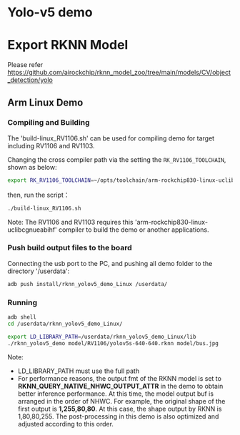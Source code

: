 # Yolo-v5 demo

# Export RKNN Model

Please refer https://github.com/airockchip/rknn_model_zoo/tree/main/models/CV/object_detection/yolo



## Arm Linux Demo

### Compiling and Building

The 'build-linux_RV1106.sh' can be used for compiling demo for target including RV1106 and RV1103.

Changing the cross compiler path via the setting the `RK_RV1106_TOOLCHAIN`, shown as below:

```sh
export RK_RV1106_TOOLCHAIN=~/opts/toolchain/arm-rockchip830-linux-uclibcgnueabihf/bin/arm-rockchip830-linux-uclibcgnueabihf
```

then, run the script：

```sh
./build-linux_RV1106.sh
```

Note: The RV1106 and RV1103 requires this 'arm-rockchip830-linux-uclibcgnueabihf' compiler to build the demo or another applications. 

### Push build output files to the board

Connecting the usb port to the PC, and pushing all demo folder to the directory '/userdata':

```sh
adb push install/rknn_yolov5_demo_Linux /userdata/
```

### Running 

```sh
adb shell
cd /userdata/rknn_yolov5_demo_Linux/

export LD_LIBRARY_PATH=/userdata/rknn_yolov5_demo_Linux/lib
./rknn_yolov5_demo model/RV1106/yolov5s-640-640.rknn model/bus.jpg
```

Note: 

- LD_LIBRARY_PATH must use the full path
- For performance reasons, the output fmt of the RKNN model is set to **RKNN_QUERY_NATIVE_NHWC_OUTPUT_ATTR** in the demo to obtain better inference performance. At this time, the model output buf is arranged in the order of NHWC. For example, the original shape of the first output is **1,255,80,80**. At this case, the shape output by RKNN is 1,80,80,255. The post-processing in this demo is also optimized and adjusted according to this order.


